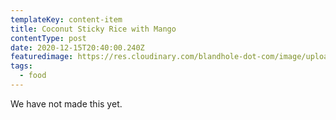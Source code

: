 ```yaml
---
templateKey: content-item
title: Coconut Sticky Rice with Mango
contentType: post
date: 2020-12-15T20:40:00.240Z
featuredimage: https://res.cloudinary.com/blandhole-dot-com/image/upload/t_default%20image/v1608669293/Recipe_-_Coconut_Sticky_Rice_With_Mango_gefuo1.jpg
tags:
  - food
---
```

We have not made this yet.
